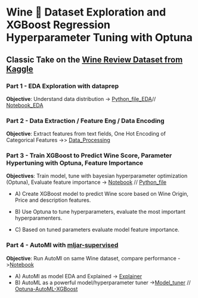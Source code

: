 # Wine 🍷 Dataset Exploration and XGBoost Regression Hyperparameter Tuning with Optuna

## Classic Take on the [Wine Review Dataset from Kaggle](https://www.kaggle.com/zynicide/wine-reviews)

### Part 1 - EDA Exploration with dataprep
**Objective**: Understand data distribution -> [Python_file_EDA](Wine101.py)// [Notebook_EDA](Wine101_EDA.ipynb)


### Part 2 - Data Extraction / Feature Eng / Data Encoding  
**Objective**: Extract features from text fields, One Hot Encoding of Categorical Features ->> [Data_Processing](Wine_Processing.py)


### Part 3 - Train XGBoost to Predict Wine Score, Parameter Hypertuning with Optuna, Feature Importance

**Objectives**: Train model, tune with bayesian hyperparameter optimization (Optuna), Evaluate feature importance -> [Notebook](XGBoost_optuna_tuned.ipynb) // [Python_file](XGBoost_predict.py) 

- A) Create XGBoost model to predict Wine score based on Wine Origin, Price and description features.

- B) Use Optuna to tune hyperparameters, evaluate the most important hyperparamenters.

- C) Based on tuned parameters evaluate model feature importance.

### Part 4 - AutoMl with [mljar-supervised](https://github.com/mljar/mljar-supervised/)

**Objective**: Run AutoMl on same Wine dataset, compare performance ->[Notebook](https://github.com/Dan-PN/Wine-XGBoost-Optuna/blob/main/Auto%20ML/AutoML.ipynb)
- A) AutoMl as model EDA and Explained -> [Explainer](https://github.com/Dan-PN/Wine-XGBoost-Optuna/tree/main/Auto%20ML/AutoML_1#readme)
- B) AutoML as a powerful model/hyperparameter tuner ->[Model_tuner](https://github.com/Dan-PN/Wine-XGBoost-Optuna/tree/main/Auto%20ML/AutoML_2#readme) // [Optuna-AutoML-XGBoost](https://github.com/Dan-PN/Wine-XGBoost-Optuna/tree/main/Auto%20ML/AutoML_3#readme)
